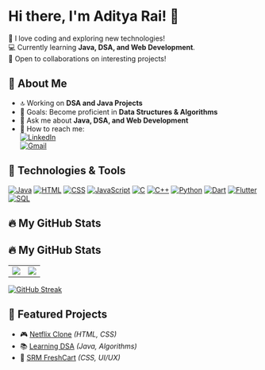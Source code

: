 # Hi there, I'm Aditya Rai! 👋  

🚀 I love coding and exploring new technologies!  
💻 Currently learning **Java, DSA, and Web Development**.  
🌱 Open to collaborations on interesting projects!  

## 📌 About Me
- 🔝 Working on **DSA and Java Projects**
- 🎯 Goals: Become proficient in **Data Structures & Algorithms**
- 💬 Ask me about **Java, DSA, and Web Development**
- 📩 How to reach me:  
  [![LinkedIn](https://img.shields.io/badge/LinkedIn-%230077B5.svg?style=flat&logo=linkedin&logoColor=white)](https://www.linkedin.com/in/aditya-rai-91b22a249/)  
  [![Gmail](https://img.shields.io/badge/Gmail-D14836?style=flat&logo=gmail&logoColor=white)](mailto:adirai2901@gmail.com)

## 🚀 Technologies & Tools
[![Java](https://img.shields.io/badge/Java-%23ED8B00.svg?style=flat&logo=openjdk&logoColor=white)](https://docs.oracle.com/en/java/)
[![HTML](https://img.shields.io/badge/HTML5-%23E34F26.svg?style=flat&logo=html5&logoColor=white)](https://developer.mozilla.org/en-US/docs/Web/HTML)
[![CSS](https://img.shields.io/badge/CSS3-%231572B6.svg?style=flat&logo=css3&logoColor=white)](https://developer.mozilla.org/en-US/docs/Web/CSS)
[![JavaScript](https://img.shields.io/badge/JavaScript-%23F7DF1E.svg?style=flat&logo=javascript&logoColor=black)](https://developer.mozilla.org/en-US/docs/Web/JavaScript)
[![C](https://img.shields.io/badge/C-%2300599C.svg?style=flat&logo=c&logoColor=white)](https://devdocs.io/c/)
[![C++](https://img.shields.io/badge/C++-%2300599C.svg?style=flat&logo=c%2B%2B&logoColor=white)](https://cplusplus.com/doc/)
[![Python](https://img.shields.io/badge/Python-%233776AB.svg?style=flat&logo=python&logoColor=white)](https://docs.python.org/3/)
[![Dart](https://img.shields.io/badge/Dart-%230175C2.svg?style=flat&logo=dart&logoColor=white)](https://dart.dev/guides)
[![Flutter](https://img.shields.io/badge/Flutter-%2302569B.svg?style=flat&logo=flutter&logoColor=white)](https://flutter.dev/docs)
[![SQL](https://img.shields.io/badge/SQL-%230066B8.svg?style=flat&logo=sqlite&logoColor=white)](https://www.w3schools.com/sql/)

## 🔥 My GitHub Stats
## 🔥 My GitHub Stats  

<table>
  <tr>
    <td>
      <img src="https://github-readme-stats.vercel.app/api?username=Adirai2901&show_icons=true&theme=dark" />
    </td>
    <td>
      <img src="https://github-readme-stats.vercel.app/api/top-langs/?username=Adirai2901&layout=compact&theme=dark" />
    </td>
  </tr>
</table>


[![GitHub Streak](https://streak-stats.demolab.com?user=Adirai2901&theme=dark&hide_border=true)](https://git.io/streak-stats)



## 📌 Featured Projects
- 🎮 [Netflix Clone](https://github.com/Adirai2901/netflix-clone) *(HTML, CSS)*
- 📚 [Learning DSA](https://github.com/Adirai2901/Learning-DSA) *(Java, Algorithms)*
- 🛂 [SRM FreshCart](https://github.com/Adirai2901/SRM-FRESHCART) *(CSS, UI/UX)*
